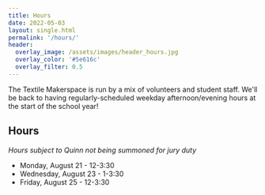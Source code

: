 ```yaml
---
title: Hours
date: 2022-05-03
layout: single.html
permalink: '/hours/'
header:
  overlay_image: /assets/images/header_hours.jpg
  overlay_color: '#5e616c'
  overlay_filter: 0.5
---
```


The Textile Makerspace is run by a mix of volunteers and student staff. We'll be back to having regularly-scheduled weekday afternoon/evening hours at the start of the school year!

## Hours

_Hours subject to Quinn not being summoned for jury duty_

- Monday, August 21 - 12-3:30
- Wednesday, August 23 - 1-3:30
- Friday, August 25 - 12-3:30
